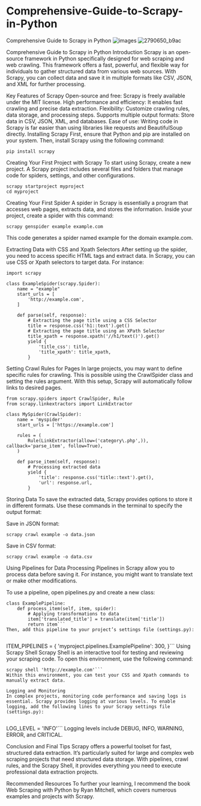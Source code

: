 # Comprehensive-Guide-to-Scrapy-in-Python
Comprehensive Guide to Scrapy in Python
![images](https://github.com/user-attachments/assets/66c4e008-f46e-41da-b7c1-43406b6051b9)
![2790650_b9ac](https://github.com/user-attachments/assets/fe5e23ac-67f2-42f3-87dd-63bc94b08935)



Comprehensive Guide to Scrapy in Python
Introduction
Scrapy is an open-source framework in Python specifically designed for web scraping and web crawling. This framework offers a fast, powerful, and flexible way for individuals to gather structured data from various web sources. With Scrapy, you can collect data and save it in multiple formats like CSV, JSON, and XML for further processing.

Key Features of Scrapy
Open-source and free: Scrapy is freely available under the MIT license.
High performance and efficiency: It enables fast crawling and precise data extraction.
Flexibility: Customize crawling rules, data storage, and processing steps.
Supports multiple output formats: Store data in CSV, JSON, XML, and databases.
Ease of use: Writing code in Scrapy is far easier than using libraries like requests and BeautifulSoup directly.
Installing Scrapy
First, ensure that Python and pip are installed on your system. Then, install Scrapy using the following command:

```
pip install scrapy
```
Creating Your First Project with Scrapy
To start using Scrapy, create a new project. A Scrapy project includes several files and folders that manage code for spiders, settings, and other configurations.

```
scrapy startproject myproject
cd myproject
```
Creating Your First Spider
A spider in Scrapy is essentially a program that accesses web pages, extracts data, and stores the information. Inside your project, create a spider with this command:

```
scrapy genspider example example.com
```
This code generates a spider named example for the domain example.com.

Extracting Data with CSS and Xpath Selectors
After setting up the spider, you need to access specific HTML tags and extract data. In Scrapy, you can use CSS or Xpath selectors to target data. For instance:

```
import scrapy

class ExampleSpider(scrapy.Spider):
    name = "example"
    start_urls = [
        'http://example.com',
    ]

    def parse(self, response):
        # Extracting the page title using a CSS Selector
        title = response.css('h1::text').get()
        # Extracting the page title using an XPath Selector
        title_xpath = response.xpath('//h1/text()').get()
        yield {
            'title_css': title,
            'title_xpath': title_xpath,
        }
```
Setting Crawl Rules for Pages
In large projects, you may want to define specific rules for crawling. This is possible using the CrawlSpider class and setting the rules argument. With this setup, Scrapy will automatically follow links to desired pages.

```
from scrapy.spiders import CrawlSpider, Rule
from scrapy.linkextractors import LinkExtractor

class MySpider(CrawlSpider):
    name = 'myspider'
    start_urls = ['https://example.com']

    rules = (
        Rule(LinkExtractor(allow=('category\.php',)), callback='parse_item', follow=True),
    )

    def parse_item(self, response):
        # Processing extracted data
        yield {
            'title': response.css('title::text').get(),
            'url': response.url,
        }
```
Storing Data
To save the extracted data, Scrapy provides options to store it in different formats. Use these commands in the terminal to specify the output format:

Save in JSON format:

```
scrapy crawl example -o data.json
```
Save in CSV format:

```
scrapy crawl example -o data.csv
```
Using Pipelines for Data Processing
Pipelines in Scrapy allow you to process data before saving it. For instance, you might want to translate text or make other modifications.

To use a pipeline, open pipelines.py and create a new class:

```
class ExamplePipeline:
    def process_item(self, item, spider):
        # Applying transformations to data
        item['translated_title'] = translate(item['title'])
        return item```
Then, add this pipeline to your project’s settings file (settings.py):
 
```
ITEM_PIPELINES = {
    'myproject.pipelines.ExamplePipeline': 300,
}```
Using Scrapy Shell
Scrapy Shell is an interactive tool for testing and reviewing your scraping code. To open this environment, use the following command:
 
```
scrapy shell 'http://example.com'```
Within this environment, you can test your CSS and Xpath commands to manually extract data.

Logging and Monitoring
In complex projects, monitoring code performance and saving logs is essential. Scrapy provides logging at various levels. To enable logging, add the following lines to your Scrapy settings file (settings.py):
 
```
LOG_LEVEL = 'INFO'```
Logging levels include DEBUG, INFO, WARNING, ERROR, and CRITICAL.
 
Conclusion and Final Tips
Scrapy offers a powerful toolset for fast, structured data extraction. It’s particularly suited for large and complex web scraping projects that need structured data storage. With pipelines, crawl rules, and the Scrapy Shell, it provides everything you need to execute professional data extraction projects.

Recommended Resources
To further your learning, I recommend the book Web Scraping with Python by Ryan Mitchell, which covers numerous examples and projects with Scrapy.
